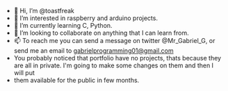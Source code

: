 - 👋 Hi, I’m @toastfreak
- 👀 I’m interested in raspberry and arduino projects.
- 🌱 I’m currently learning C, Python.
- 💞️ I’m looking to collaborate on anything that I can learn from.
- 📫 To reach me you can send a message on twitter @Mr_Gabriel_G, or send me an email to gabrielprogramming01@gmail.com 
-    You probably noticed that portfolio have no projects, thats because they are all in private. I'm going to make some changes on them and then I will put 
-    them available for the public in few months. 
<!---
toastfreak/toastfreak is a ✨ special ✨ repository because its `README.md` (this file) appears on your GitHub profile.
You can click the Preview link to take a look at your changes.
---> 
